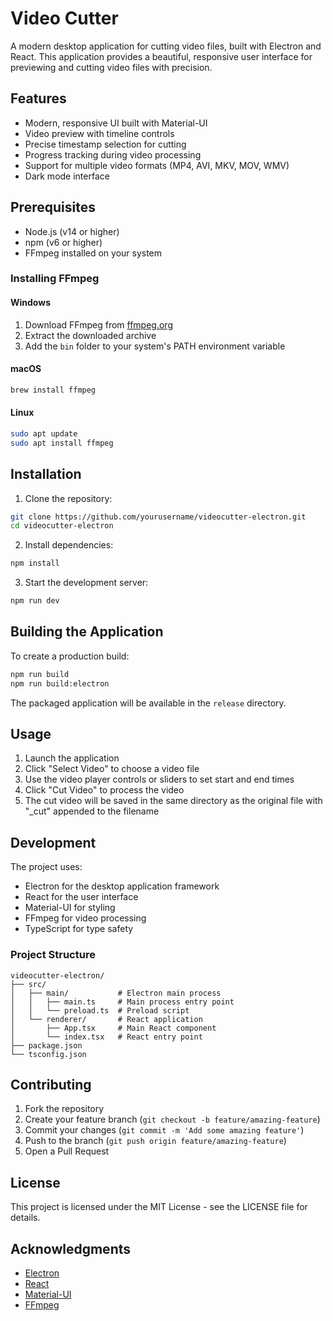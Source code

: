 # Video Cutter

A modern desktop application for cutting video files, built with Electron and React. This application provides a beautiful, responsive user interface for previewing and cutting video files with precision.

## Features

- Modern, responsive UI built with Material-UI
- Video preview with timeline controls
- Precise timestamp selection for cutting
- Progress tracking during video processing
- Support for multiple video formats (MP4, AVI, MKV, MOV, WMV)
- Dark mode interface

## Prerequisites

- Node.js (v14 or higher)
- npm (v6 or higher)
- FFmpeg installed on your system

### Installing FFmpeg

#### Windows
1. Download FFmpeg from [ffmpeg.org](https://ffmpeg.org/download.html)
2. Extract the downloaded archive
3. Add the `bin` folder to your system's PATH environment variable

#### macOS
```bash
brew install ffmpeg
```

#### Linux
```bash
sudo apt update
sudo apt install ffmpeg
```

## Installation

1. Clone the repository:
```bash
git clone https://github.com/yourusername/videocutter-electron.git
cd videocutter-electron
```

2. Install dependencies:
```bash
npm install
```

3. Start the development server:
```bash
npm run dev
```

## Building the Application

To create a production build:

```bash
npm run build
npm run build:electron
```

The packaged application will be available in the `release` directory.

## Usage

1. Launch the application
2. Click "Select Video" to choose a video file
3. Use the video player controls or sliders to set start and end times
4. Click "Cut Video" to process the video
5. The cut video will be saved in the same directory as the original file with "_cut" appended to the filename

## Development

The project uses:
- Electron for the desktop application framework
- React for the user interface
- Material-UI for styling
- FFmpeg for video processing
- TypeScript for type safety

### Project Structure

```
videocutter-electron/
├── src/
│   ├── main/           # Electron main process
│   │   ├── main.ts     # Main process entry point
│   │   └── preload.ts  # Preload script
│   └── renderer/       # React application
│       ├── App.tsx     # Main React component
│       └── index.tsx   # React entry point
├── package.json
└── tsconfig.json
```

## Contributing

1. Fork the repository
2. Create your feature branch (`git checkout -b feature/amazing-feature`)
3. Commit your changes (`git commit -m 'Add some amazing feature'`)
4. Push to the branch (`git push origin feature/amazing-feature`)
5. Open a Pull Request

## License

This project is licensed under the MIT License - see the LICENSE file for details.

## Acknowledgments

- [Electron](https://www.electronjs.org/)
- [React](https://reactjs.org/)
- [Material-UI](https://mui.com/)
- [FFmpeg](https://ffmpeg.org/) 